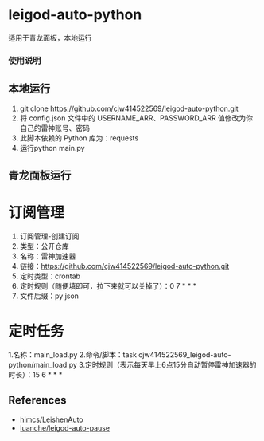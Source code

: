 # leigod-auto-python
适用于青龙面板，本地运行
### 使用说明
## 本地运行
1. git clone https://github.com/cjw414522569/leigod-auto-python.git
2. 将 config.json 文件中的 USERNAME_ARR、PASSWORD_ARR 值修改为你自己的雷神账号、密码
3. 此脚本依赖的 Python 库为：requests
4. 运行python main.py

## 青龙面板运行
# 订阅管理
1. 订阅管理-创建订阅
2. 类型：公开仓库
3. 名称：雷神加速器
4. 链接：https://github.com/cjw414522569/leigod-auto-python.git
5. 定时类型：crontab
6. 定时规则（随便填即可，拉下来就可以关掉了）：0 7 * * *
7. 文件后缀：py json

# 定时任务
1.名称：main_load.py
2.命令/脚本：task cjw414522569_leigod-auto-python/main_load.py
3.定时规则（表示每天早上6点15分自动暂停雷神加速器的时长）：15 6 * * *


## References
- [himcs/LeishenAuto](https://github.com/himcs/LeishenAuto)
- [luanche/leigod-auto-pause](https://github.com/luanche/leigod-auto-pause)
